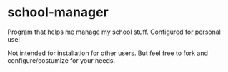 # school-manager
Program that helps me manage my school stuff. Configured for personal use!

Not intended for installation for other users. But feel free to fork and configure/costumize for your needs.
